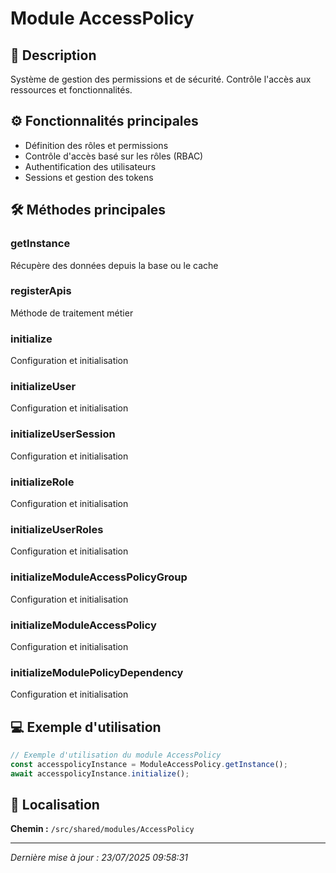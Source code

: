 # Module AccessPolicy

## 📖 Description

Système de gestion des permissions et de sécurité. Contrôle l'accès aux ressources et fonctionnalités.

## ⚙️ Fonctionnalités principales

- Définition des rôles et permissions
- Contrôle d'accès basé sur les rôles (RBAC)
- Authentification des utilisateurs
- Sessions et gestion des tokens



## 🛠️ Méthodes principales

### getInstance
Récupère des données depuis la base ou le cache

### registerApis
Méthode de traitement métier

### initialize
Configuration et initialisation

### initializeUser
Configuration et initialisation

### initializeUserSession
Configuration et initialisation

### initializeRole
Configuration et initialisation

### initializeUserRoles
Configuration et initialisation

### initializeModuleAccessPolicyGroup
Configuration et initialisation

### initializeModuleAccessPolicy
Configuration et initialisation

### initializeModulePolicyDependency
Configuration et initialisation



## 💻 Exemple d'utilisation

```typescript
// Exemple d'utilisation du module AccessPolicy
const accesspolicyInstance = ModuleAccessPolicy.getInstance();
await accesspolicyInstance.initialize();
```

## 📍 Localisation

**Chemin :** `/src/shared/modules/AccessPolicy`

---

*Dernière mise à jour : 23/07/2025 09:58:31*
